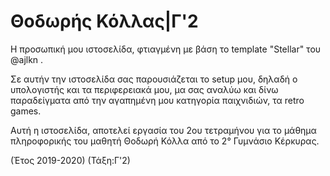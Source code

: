 # Θοδωρής Κόλλας|Γ'2

Η προσωπική μου ιστοσελίδα, φτιαγμένη με βάση το template "Stellar" του @ajlkn .

Σε αυτήν την ιστοσελίδα σας παρουσιάζεται το setup μου, δηλαδή ο υπολογιστής και τα περιφερειακά μου, μα σας αναλύω και δίνω παραδείγματα από την αγαπημένη μου κατηγορία παιχνιδιών, τα retro games.

Αυτή η ιστοσελίδα, αποτελεί εργασία του 2ου τετραμήνου για το μάθημα πληροφορικής του μαθητή Θοδωρή Κόλλα από το 2° Γυμνάσιο Κέρκυρας.

(Έτος 2019-2020)
(Τάξη:Γ'2)

